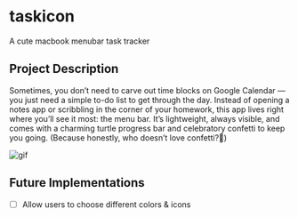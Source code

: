 # taskicon
A cute macbook menubar task tracker
## Project Description
Sometimes, you don’t need to carve out time blocks on Google Calendar — you just need a simple to-do list to get through the day. Instead of opening a notes app or scribbling in the corner of your homework, this app lives right where you’ll see it most: the menu bar. It’s lightweight, always visible, and comes with a charming turtle progress bar and celebratory confetti to keep you going. (Because honestly, who doesn’t love confetti?🎉)

![gif](https://media3.giphy.com/media/v1.Y2lkPTc5MGI3NjExbXhid28wM3NvZGptNTJ5dnFnYm1iNjA3Z2E3N3lmMXltM2p1YXB0MiZlcD12MV9pbnRlcm5hbF9naWZfYnlfaWQmY3Q9Zw/6Em1CrqpADGvk1sGJA/giphy.gif)

## Future Implementations
- [ ] Allow users to choose different colors & icons 
